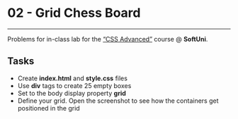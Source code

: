 ﻿# 02 - Grid Chess Board
------
Problems for in-class lab for the [“CSS Advanced”](https://softuni.bg/trainings/2259/css-advanced-march-2019) course @ **SoftUni**.

## Tasks
* Create **index.html** and **style.css** files
* Use **div** tags to create 25 empty boxes
* Set to the body display property **grid**
* Define your grid. Open the screenshot to see how the containers get positioned in the grid
